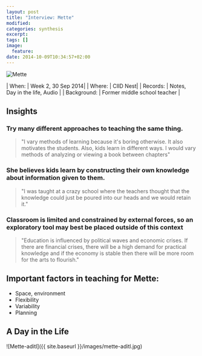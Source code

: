 ```yaml
---
layout: post
title: "Interview: Mette"
modified:
categories: synthesis
excerpt:
tags: []
image:
  feature:
date: 2014-10-09T10:34:57+02:00
---
```

![Mette]({{site.baseurl}}/images/mette-ill.jpg)

| When:     | Week 2, 30 Sep 2014|
| Where:    | CIID Nest|
| Records:  | Notes, Day in the life, Audio |
| Background: | Former middle school teacher | 

## Insights

### Try many different approaches to teaching the same thing. 
> "I vary methods of learning because it's boring otherwise. It also motivates the students. Also, kids learn in different ways. I would vary methods of analyzing or viewing a book between chapters"

### She believes kids learn by constructing their own knowledge about information given to them. 
> "I was taught at a crazy school where the teachers thought that the knowledge could just be poured into our heads and we would retain it."

### Classroom is limited and constrained by external forces, so an exploratory tool may best be placed outside of this context
> "Education is influenced by political waves and economic crises. If there are financial crises, there will be a high demand for practical knowledge and if the economy is stable then there will be more room for the arts to flourish."

## Important factors in teaching for Mette:
- Space, environment
- Flexibility
- Variability
- Planning

## A Day in the Life

![Mette-aditl]({{ site.baseurl }}/images/mette-aditl.jpg)





